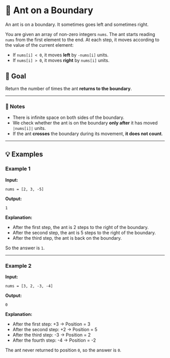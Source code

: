 # 🐜 Ant on a Boundary

An ant is on a boundary. It sometimes goes left and sometimes right.

You are given an array of non-zero integers `nums`. The ant starts reading `nums` from the first element to the end. At each step, it moves according to the value of the current element:

- If `nums[i] < 0`, it moves **left** by `-nums[i]` units.
- If `nums[i] > 0`, it moves **right** by `nums[i]` units.

## 🧠 Goal

Return the number of times the ant **returns to the boundary**.

---

### 📌 Notes

- There is infinite space on both sides of the boundary.
- We check whether the ant is on the boundary **only after** it has moved `|nums[i]|` units.
- If the ant **crosses** the boundary during its movement, **it does not count**.

---

## 💡 Examples

### Example 1

**Input:**
```
nums = [2, 3, -5]
````

**Output:**

```
1
```

**Explanation:**

* After the first step, the ant is 2 steps to the right of the boundary.
* After the second step, the ant is 5 steps to the right of the boundary.
* After the third step, the ant is back on the boundary.

So the answer is `1`.

---

### Example 2

**Input:**

```
nums = [3, 2, -3, -4]
```

**Output:**

```
0
```

**Explanation:**

* After the first step: +3 → Position = 3
* After the second step: +2 → Position = 5
* After the third step: -3 → Position = 2
* After the fourth step: -4 → Position = -2

The ant never returned to position `0`, so the answer is `0`.